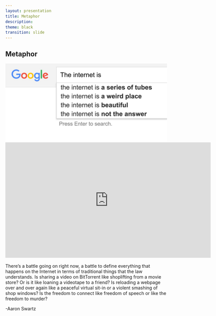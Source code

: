 ```yaml
---
layout: presentation
title: Metaphor
description: 
theme: black
transition: slide
---
```


<section>
  <h1>Metaphor</h1>
</section>

<section>
  <img src="/media/theInternetIs.jpg" alt="Googgle search for the internet is">
  
</section>

<section>
  
  <iframe width="640" height="360" src="http://www.democracynow.org/embed/story/2013/1/14/freedom_to_connect_aaron_swartz_1986" frameborder="0" allowfullscreen="true"></iframe>
  
  
  
</section>

<section>  
 
  <p>There’s a battle going on right now, a battle to define everything that happens on the Internet in terms of traditional things that the law understands. Is sharing a video on BitTorrent like shoplifting from a movie store? Or is it like loaning a videotape to a friend? Is reloading a webpage over and over again like a peaceful virtual sit-in or a violent smashing of shop windows? Is the freedom to connect like freedom of speech or like the freedom to murder?</p>
 
 <p> -Aaron Swartz</p>

</section>

